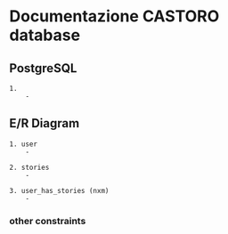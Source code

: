 # Documentazione CASTORO database

## PostgreSQL

    1. 
        - 

## E/R Diagram

    1. user
        - 

    2. stories
        - 
    
    3. user_has_stories (nxm)
        - 

### other constraints
